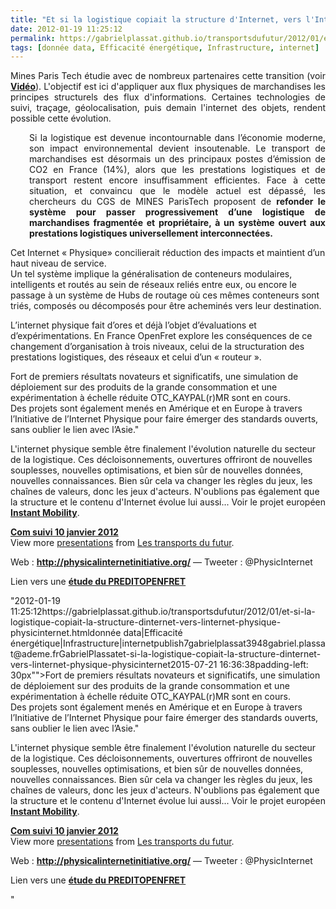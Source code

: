 ```yaml
---
title: "Et si la logistique copiait la structure d'Internet, vers l'Internet Physique @PhysicInternet"
date: 2012-01-19 11:25:12
permalink: https://gabrielplassat.github.io/transportsdufutur/2012/01/et-si-la-logistique-copiait-la-structure-dinternet-vers-linternet-physique-physicinternet.html
tags: [donnée data, Efficacité énergétique, Infrastructure, internet]
---
```


<p style="text-align: justify">Mines Paris Tech étudie avec de nombreux partenaires cette transition (voir <a href="http://www.armines.net/WebTV/economie-management-societe_WC2/eric-ballot-presents-the-physical-internet-initiative_V161/" target="_blank"><strong>Vidéo</strong></a>). L'objectif est ici d'appliquer aux flux physiques de marchandises les principes structurels des flux d'informations. Certaines technologies de suivi, traçage, géolocalisation, puis demain l'internet des objets, rendent possible cette évolution.</p> <p style="text-align: justify;padding-left: 30px">Si la logistique est devenue incontournable dans l’économie moderne, son impact environnemental devient insoutenable. Le transport de marchandises est désormais un des principaux postes d’émission de CO2 en France (14%), alors que les prestations logistiques et de transport restent encore insuffisamment efficientes. Face à cette situation, et convaincu que le modèle actuel est dépassé, les chercheurs du CGS de MINES ParisTech proposent de <strong>refonder le système pour passer progressivement d’une logistique de marchandises fragmentée et propriétaire, à un système ouvert aux prestations logistiques universellement interconnectées. </strong></p>  <!--more-->   <p style=""text-align: justifypadding-left: 30px"">Cet Internet « Physique» concilierait réduction des impacts et maintient d’un haut niveau de service.<br />Un tel système implique la généralisation de conteneurs modulaires, intelligents et routés au sein de réseaux reliés entre eux, ou encore le passage à un système de Hubs de routage où ces mêmes conteneurs sont triés, composés ou décomposés pour être acheminés vers leur destination.</p> <p style=""text-align: justifypadding-left: 30px"">L’internet physique fait d’ores et déjà l’objet d’évaluations et d’expérimentations. En France OpenFret explore les conséquences de ce changement d’organisation à trois niveaux, celui de la structuration des prestations logistiques, des réseaux et celui d’un « routeur ».</p> <p style=""text-align: justifypadding-left: 30px"">Fort de premiers résultats novateurs et significatifs, une simulation de déploiement sur des produits de la grande consommation et une expérimentation à échelle réduite OTC_KAYPAL(r)MR sont en cours.<br />Des projets sont également menés en Amérique et en Europe à travers l’Initiative de l’Internet Physique pour faire émerger des standards ouverts, sans oublier le lien avec l’Asie."</p> <p style=""text-align: justify"">L'internet physique semble être finalement l'évolution naturelle du secteur de la logistique. Ces décloisonnements, ouvertures offriront de nouvelles souplesses, nouvelles optimisations, et bien sûr de nouvelles données, nouvelles connaissances. Bien sûr cela va changer les règles du jeux, les chaînes de valeurs, donc les jeux d'acteurs. N'oublions pas également que la structure et le contenu d'Internet évolue lui aussi... Voir le projet européen <a href="https://gabrielplassat.github.io/transportsdufutur/2011/04/parce-que-les-mobilites-de-demain-passent-par-linternet-du-futur.html"" target=""_blank""><strong>Instant Mobility</strong></a>.</p> <div id=""__ss_11152028"" style=""width: 425px""><strong style=""margin: 12px 0 4px""><a href=""http://www.slideshare.net/transportsdufutur/com-suivi-10-janvier-2012"" title=""Com suivi 10 janvier 2012"">Com suivi 10 janvier 2012</a></strong>         <div style=""padding: 5px 0 12px"">View more <a href=""http://www.slideshare.net/"">presentations</a> from <a href=""http://www.slideshare.net/transportsdufutur"">Les transports du futur</a>.</div> </div> <p style=""text-align: justify"">Web : <a href=""http://physicalinternetinitiative.org/"" target=""_blank""><strong>http://physicalinternetinitiative.org/</strong></a> — Tweeter : @PhysicInternet</p> <p style=""text-align: justify"">Lien vers une <a href=""http://www.slideshare.net/transportsdufutur/rapport-open-fret-mr"" target=""_blank""><strong>étude du PREDITOPENFRET</strong></a></p>"2012-01-19 11:25:12https://gabrielplassat.github.io/transportsdufutur/2012/01/et-si-la-logistique-copiait-la-structure-dinternet-vers-linternet-physique-physicinternet.htmldonnée data|Efficacité énergétique|Infrastructure|internetpublish7gabrielplassat3948gabriel.plassat@ademe.frGabrielPlassatet-si-la-logistique-copiait-la-structure-dinternet-vers-linternet-physique-physicinternet2015-07-21 16:36:38padding-left: 30px"">Fort de premiers résultats novateurs et significatifs, une simulation de déploiement sur des produits de la grande consommation et une expérimentation à échelle réduite OTC_KAYPAL(r)MR sont en cours.<br />Des projets sont également menés en Amérique et en Europe à travers l’Initiative de l’Internet Physique pour faire émerger des standards ouverts, sans oublier le lien avec l’Asie."</p> <p style=""text-align: justify"">L'internet physique semble être finalement l'évolution naturelle du secteur de la logistique. Ces décloisonnements, ouvertures offriront de nouvelles souplesses, nouvelles optimisations, et bien sûr de nouvelles données, nouvelles connaissances. Bien sûr cela va changer les règles du jeux, les chaînes de valeurs, donc les jeux d'acteurs. N'oublions pas également que la structure et le contenu d'Internet évolue lui aussi... Voir le projet européen <a href="https://gabrielplassat.github.io/transportsdufutur/2011/04/parce-que-les-mobilites-de-demain-passent-par-linternet-du-futur.html"" target=""_blank""><strong>Instant Mobility</strong></a>.</p> <div id=""__ss_11152028"" style=""width: 425px""><strong style=""margin: 12px 0 4px""><a href=""http://www.slideshare.net/transportsdufutur/com-suivi-10-janvier-2012"" title=""Com suivi 10 janvier 2012"">Com suivi 10 janvier 2012</a></strong>         <div style=""padding: 5px 0 12px"">View more <a href=""http://www.slideshare.net/"">presentations</a> from <a href=""http://www.slideshare.net/transportsdufutur"">Les transports du futur</a>.</div> </div> <p style=""text-align: justify"">Web : <a href=""http://physicalinternetinitiative.org/"" target=""_blank""><strong>http://physicalinternetinitiative.org/</strong></a> — Tweeter : @PhysicInternet</p> <p style=""text-align: justify"">Lien vers une <a href=""http://www.slideshare.net/transportsdufutur/rapport-open-fret-mr"" target=""_blank""><strong>étude du PREDITOPENFRET</strong></a></p>"
